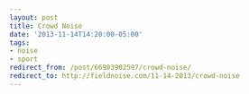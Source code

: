 ```yaml
---
layout: post 
title: Crowd Noise 
date: '2013-11-14T14:20:00-05:00' 
tags: 
- noise 
- sport 
redirect_from: /post/66983902597/crowd-noise/
redirect_to: http://fieldnoise.com/11-14-2013/crowd-noise
---
```


